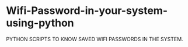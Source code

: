 # Wifi-Password-in-your-system-using-python
PYTHON SCRIPTS TO KNOW SAVED WIFI PASSWORDS IN THE SYSTEM.
